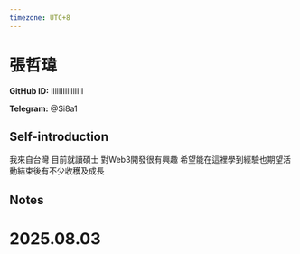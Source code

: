 ```yaml
---
timezone: UTC+8
---
```


# 張哲瑋

**GitHub ID:** llllIIIIllllIIII

**Telegram:** @Si8a1

## Self-introduction

我來自台灣 目前就讀碩士 對Web3開發很有興趣 希望能在這裡學到經驗也期望活動結束後有不少收穫及成長

## Notes

<!-- Content_START -->

# 2025.08.03


<!-- Content_END -->
